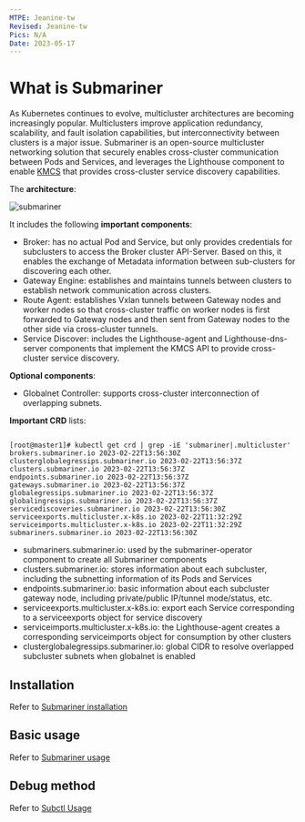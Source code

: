 ```yaml
---
MTPE: Jeanine-tw
Revised: Jeanine-tw
Pics: N/A
Date: 2023-05-17
---
```


# What is Submariner

As Kubernetes continues to evolve, multicluster architectures are becoming increasingly popular. Multiclusters improve application redundancy, scalability, and fault isolation capabilities, but interconnectivity between clusters is a major issue. Submariner is an open-source multicluster networking solution that securely enables cross-cluster communication between Pods and Services, and leverages the Lighthouse component to enable [KMCS](https://github.com/kubernetes/enhancements/tree/master/keps/sig-multicluster/1645-multicluster-services-api) that provides cross-cluster service discovery capabilities.

The **architecture**:

![submariner](https://docs.daocloud.io/daocloud-docs-images/docs/network/images/submariner.png)

It includes the following **important components**:

- Broker: has no actual Pod and Service, but only provides credentials for subclusters to access the Broker cluster API-Server. Based on this, it enables the exchange of Metadata information between sub-clusters for discovering each other.
- Gateway Engine: establishes and maintains tunnels between clusters to establish network communication across clusters.
- Route Agent: establishes Vxlan tunnels between Gateway nodes and worker nodes so that cross-cluster traffic on worker nodes is first forwarded to Gateway nodes and then sent from Gateway nodes to the other side via cross-cluster tunnels.
- Service Discover: includes the Lighthouse-agent and Lighthouse-dns-server components that implement the KMCS API to provide cross-cluster service discovery.

**Optional components**:

- Globalnet Controller: supports cross-cluster interconnection of overlapping subnets.

**Important CRD** lists:

```shell

[root@master1]# kubectl get crd | grep -iE 'submariner|.multicluster'
brokers.submariner.io 2023-02-22T13:56:30Z
clusterglobalegressips.submariner.io 2023-02-22T13:56:37Z
clusters.submariner.io 2023-02-22T13:56:37Z
endpoints.submariner.io 2023-02-22T13:56:37Z
gateways.submariner.io 2023-02-22T13:56:37Z
globalegressips.submariner.io 2023-02-22T13:56:37Z
globalingressips.submariner.io 2023-02-22T13:56:37Z
servicediscoveries.submariner.io 2023-02-22T13:56:30Z
serviceexports.multicluster.x-k8s.io 2023-02-22T11:32:29Z
serviceimports.multicluster.x-k8s.io 2023-02-22T11:32:29Z
submariners.submariner.io 2023-02-22T13:56:30Z
```

- submariners.submariner.io: used by the submariner-operator component to create all Submariner components
- clusters.submariner.io: stores information about each subcluster, including the subnetting information of its Pods and Services
- endpoints.submariner.io: basic information about each subcluster gateway node, including private/public IP/tunnel mode/status, etc.
- serviceexports.multicluster.x-k8s.io: export each Service corresponding to a serviceexports object for service discovery
- serviceimports.multicluster.x-k8s.io: the Lighthouse-agent creates a corresponding serviceimports object for consumption by other clusters
- clusterglobalegressips.submariner.io: global CIDR to resolve overlapped subcluster subnets when globalnet is enabled

## Installation

Refer to [Submariner installation](install.md)

## Basic usage

Refer to [Submariner usage](usage.md)

## Debug method

Refer to [Subctl Usage](usage.md)
